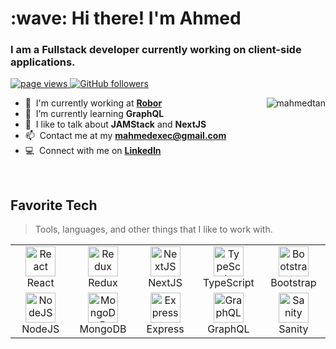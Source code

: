 <h1 align="left" id="macropower-title">:wave: Hi there! I'm Ahmed</h1>
<h3 align="left">I am a Fullstack developer currently working on client-side applications.</h3>

<p align="left">
  <a href="https://github.com/mahmedtan/mahmedtan">
    <img src="https://komarev.com/ghpvc/?username=mahmedtan" alt="page views" />
  </a>

  <a href="https://github.com/mahmedtan?tab=followers">
    <img alt="GitHub followers" src="https://img.shields.io/github/followers/mahmedtan?color=green&logo=github">
  </a>
 
</p>

<a >
  <img src="https://github-readme-stats.vercel.app/api?username=mahmedtan&show_icons=true&count_private=true&include_all_commits=true" alt="mahmedtan" align="right" />
</a>

- :office: &nbsp;I'm currently working at **[Robor]**
- :seedling: &nbsp;I’m currently learning **GraphQL**
- :speech_balloon: &nbsp;I like to talk about **JAMStack** and **NextJS**
- :mailbox: &nbsp;Contact me at my **mahmedexec@gmail.com**
- :computer: &nbsp;Connect with me on **[LinkedIn]**

<br>

<h2 align="left" id="macropower-tech">Favorite Tech</h2>

> Tools, languages, and other things that I like to work with.

<table>
  <tr>
    <td align="center" width="96">
      <a href="#mahmedtan">
        <img src="https://pics.freeicons.io/uploads/icons/png/20167174151551942641-512.png" width="48" height="48" alt="React" />
      </a>
      <br>React
    </td>
    <td align="center" width="96">
      <a href="#mahmedtan">
        <img src="https://pics.freeicons.io/uploads/icons/png/9818154791551942292-512.png" width="48" height="48" alt="Redux" />
      </a>
      <br>Redux
    </td>
    <td align="center" width="96">
      <a href="#mahmedtan">
        <img src="https://pics.freeicons.io/uploads/icons/png/9114856761551941711-512.png" width="48" height="48" alt="NextJS" />
      </a>
      <br>NextJS
    </td>
    <td align="center" width="96">
      <a href="#mahmedtan">
        <img src="https://pics.freeicons.io/uploads/icons/png/14678610731551953708-512.png" width="48" height="48" alt="TypeScript" />
      </a>
      <br>TypeScript
    </td>
    <td align="center" width="96">
      <a href="#mahmedtan">
        <img src="https://pics.freeicons.io/uploads/icons/png/19681752361536207300-512.png" width="48" height="48" alt="Bootstrap" />
      </a>
      <br>Bootstrap
    </td>

  </tr>
  <tr>
    <td align="center" width="96"> 
      <a href="#mahmedtan" >
        <img src="https://pics.freeicons.io/uploads/icons/png/8954758561551942278-512.png" width="48" height="48" alt="NodeJS" />
      </a>
      <br>NodeJS
    </td>
    <td align="center" width="96"> 
      <a href="#mahmedtan" >
        <img src="https://pics.freeicons.io/uploads/icons/png/1888890291551942128-512.png" width="48" height="48" alt="MongoDB" />
      </a>
      <br>MongoDB
    </td>
    <td align="center" width="96"> 
      <a href="#mahmedtan" >
        <img src="https://pics.freeicons.io/uploads/icons/png/8416740941580802960-512.png" width="48" height="48" alt="Express" />
      </a>
      <br>Express
    </td>
    <td align="center" width="96"> 
      <a href="#mahmedtan" >
        <img src="https://pics.freeicons.io/uploads/icons/png/21299071571548141943-512.png" width="48" height="48" alt="GraphQL" />
      </a>
      <br>GraphQL
    </td>
    <td align="center" width="96"> 
      <a href="#mahmedtan" >
        <img src="https://pics.freeicons.io/uploads/icons/png/17521277461551942823-512.png" width="48" height="48" alt="Sanity" />
      </a>
      <br>Sanity
    </td>
   
  
  </tr>
</table>

[robor]: https://github.com/robor-systems
[linkedin]: https://www.linkedin.com/in/mahmedtan "Ahmed LinkedIn"

